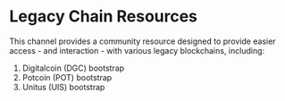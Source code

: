 # Legacy Chain Resources

This channel provides a community resource designed to provide easier access - and interaction - with various legacy blockchains, including:

1) Digitalcoin (DGC) bootstrap
2) Potcoin (POT) bootstrap
3) Unitus (UIS) bootstrap
